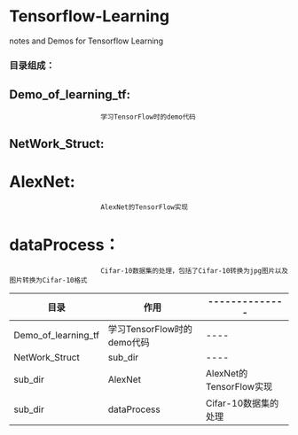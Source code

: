# Tensorflow-Learning
notes and Demos for Tensorflow Learning

### 目录组成： 
##        Demo_of_learning_tf:     
                           学习TensorFlow时的demo代码
##        NetWork_Struct:   
#                AlexNet:   
                           AlexNet的TensorFlow实现
#                dataProcess：   
                           Cifar-10数据集的处理，包括了Cifar-10转换为jpg图片以及图片转换为Cifar-10格式
 
 
  目录                   | 作用                        | --------------           |
  --------               | ------                     | --------                  |
  Demo_of_learning_tf    |  学习TensorFlow时的demo代码 | ----                     |
  NetWork_Struct         | sub_dir                    |  ----                     |
  sub_dir                | AlexNet                    | AlexNet的TensorFlow实现  |
  sub_dir                | dataProcess                | Cifar-10数据集的处理      |
 
   

  

 
